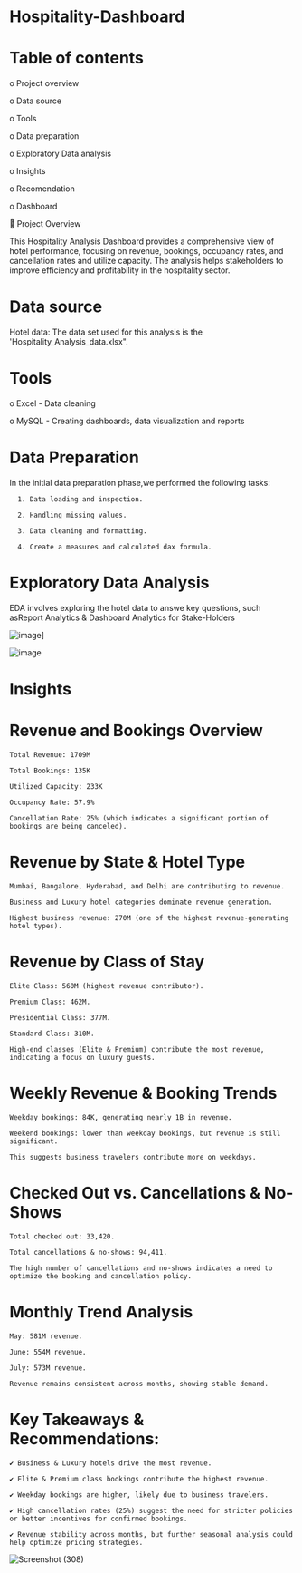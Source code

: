 # Hospitality-Dashboard

# Table of contents

o Project overview

o Data source

o Tools

o Data preparation 

o Exploratory Data analysis

o Insights

o Recomendation

o Dashboard

📌 Project Overview

This Hospitality Analysis Dashboard provides a comprehensive view of hotel performance, focusing on revenue, bookings, occupancy rates, and cancellation rates and utilize capacity. The analysis helps stakeholders to improve efficiency and profitability in the hospitality sector.

# Data source

   Hotel data: The data set used for this analysis is the 'Hospitality_Analysis_data.xlsx". 

# Tools 

   o Excel - Data cleaning
   
   o MySQL - Creating dashboards, data visualization and reports

# Data Preparation

   In the initial data preparation phase,we performed the following tasks:
   
      1. Data loading and inspection.
      
      2. Handling missing values.
      
      3. Data cleaning and formatting.
      
      4. Create a measures and calculated dax formula.
     

# Exploratory Data Analysis

  EDA involves exploring the hotel data to answe key questions, such asReport Analytics & Dashboard Analytics for Stake-Holders 

![image](https://github.com/user-attachments/assets/2e19b860-c852-4b12-89af-757edb4c8e73)]


![image](https://github.com/user-attachments/assets/ba345751-f9c7-4f48-8805-100febebb921)



# Insights


# Revenue and Bookings Overview

    Total Revenue: 1709M

    Total Bookings: 135K

    Utilized Capacity: 233K

    Occupancy Rate: 57.9%

    Cancellation Rate: 25% (which indicates a significant portion of bookings are being canceled).

#  Revenue by State & Hotel Type

    Mumbai, Bangalore, Hyderabad, and Delhi are contributing to revenue.

    Business and Luxury hotel categories dominate revenue generation.

    Highest business revenue: 270M (one of the highest revenue-generating hotel types).

 # Revenue by Class of Stay

    Elite Class: 560M (highest revenue contributor).

    Premium Class: 462M.

    Presidential Class: 377M.

    Standard Class: 310M.

    High-end classes (Elite & Premium) contribute the most revenue, indicating a focus on luxury guests.

 # Weekly Revenue & Booking Trends

    Weekday bookings: 84K, generating nearly 1B in revenue.

    Weekend bookings: lower than weekday bookings, but revenue is still significant.

    This suggests business travelers contribute more on weekdays.

# Checked Out vs. Cancellations & No-Shows

    Total checked out: 33,420.

    Total cancellations & no-shows: 94,411.

    The high number of cancellations and no-shows indicates a need to optimize the booking and cancellation policy.

# Monthly Trend Analysis

    May: 581M revenue.

    June: 554M revenue.

    July: 573M revenue.

    Revenue remains consistent across months, showing stable demand.

# Key Takeaways & Recommendations:

    ✔ Business & Luxury hotels drive the most revenue.

    ✔ Elite & Premium class bookings contribute the highest revenue.

    ✔ Weekday bookings are higher, likely due to business travelers.

    ✔ High cancellation rates (25%) suggest the need for stricter policies or better incentives for confirmed bookings.

    ✔ Revenue stability across months, but further seasonal analysis could help optimize pricing strategies.


![Screenshot (308)](https://github.com/user-attachments/assets/9881884b-5139-4712-8932-567f0d97a544)
